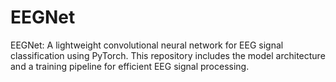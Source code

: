 # EEGNet
EEGNet: A lightweight convolutional neural network for EEG signal classification using PyTorch. This repository includes the model architecture and a training pipeline for efficient EEG signal processing.

